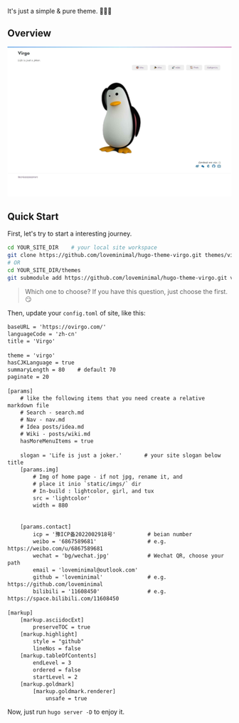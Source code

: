 It's just a simple & pure theme. 🎉🎉🎉

## Overview

![tn](./images/tn.png)

## Quick Start

First, let's try to start a interesting journey.

```sh
cd YOUR_SITE_DIR	# your local site workspace
git clone https://github.com/loveminimal/hugo-theme-virgo.git themes/virgo
# OR
cd YOUR_SITE_DIR/themes
git submodule add https://github.com/loveminimal/hugo-theme-virgo.git virgo
```

> Which one to choose? If you have this question, just choose the first. 😏

Then, update your `config.toml` of site, like this:

```
baseURL = 'https://ovirgo.com/'
languageCode = 'zh-cn'
title = 'Virgo'

theme = 'virgo'
hasCJKLanguage = true
summaryLength = 80    # default 70
paginate = 20

[params]
    # like the following items that you need create a relative markdown file
    # Search - search.md
    # Nav - nav.md 
    # Idea posts/idea.md 
    # Wiki - posts/wiki.md
    hasMoreMenuItems = true

    slogan = 'Life is just a joker.'       # your site slogan below title
    [params.img]
        # Img of home page - if not jpg, rename it, and
        # place it inio `static/imgs/` dir
        # In-build : lightcolor, girl, and tux
        src = 'lightcolor'
        width = 880


    [params.contact]
        icp = '豫ICP备2022002918号'          # beian number
        weibo = '6867589681'                # e.g. https://weibo.com/u/6867589681
        wechat = 'bg/wechat.jpg'            # Wechat QR, choose your path
        email = 'loveminimal@outlook.com'
        github = 'loveminimal'              # e.g. https://github.com/loveminimal
        bilibili = '11608450'               # e.g. https://space.bilibili.com/11608450

[markup]
    [markup.asciidocExt]
        preserveTOC = true
    [markup.highlight]
        style = "github"
        lineNos = false
    [markup.tableOfContents]
        endLevel = 3
        ordered = false
        startLevel = 2
    [markup.goldmark]
        [markup.goldmark.renderer]
            unsafe = true
```

Now, just run `hugo server -D` to enjoy it.
